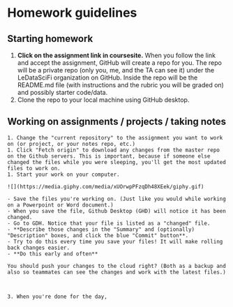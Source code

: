 # Homework guidelines

## Starting homework

1. **Click on the assignment link in coursesite.** When you follow the link and accept the assignment, GitHub will create a repo for you. The repo will be a private repo (only you, me, and the TA can see it) under the LeDataSciFi organization on GitHub. Inside the repo will be the README.md file (with instructions and the rubric you will be graded on) and possibly starter code/data.
2. Clone the repo to your local machine using GitHub desktop. 

## Working on assignments / projects / taking notes 

```{dropdown} 1. Make your coffee, open Github Desktop, and fetch the project you'll work on. 
1. Change the "current repository" to the assignment you want to work on (or project, or your notes repo, etc.)
1. Click "Fetch origin" to download any changes from the master repo on the Github servers. This is important, because if someone else changed the files while you were sleeping, you'll get the most updated files to work on. 
1. Start your work on your computer. 

![](https://media.giphy.com/media/xUOrwpPFzqDh48XEek/giphy.gif)
```

```{dropdown} 2. **FREQUENTLY** (say every 30 minutes or so, but depends on the team/task): 
- Save the files you're working on. (Just like you would while working on a Powerpoint or Word document.) 
- When you save the file, Github Desktop (GHD) will notice it has been changed. 
- Go to GDH. Notice that your file is listed as a "changed" file. 
- **Describe those changes in the "Summary" and (optionally) "Description" boxes, and click the blue "Commit" button**. 
- Try to do this every time you save your files! It will make rolling back changes easier. 
- **Do this early and often**
```

```{dropdown} 3. **OFTEN** (say every 60-90 minutes or so, but depends on the team/task): 
You should push your changes to the cloud right? (Both as a backup and also so teammates can see the changes and work with the latest files.)


```

```{dropdown} 1. Make your coffee and open Github Desktop.
```

```{dropdown} 1. Make your coffee and open Github Desktop.
3. When you're done for the day, 

```